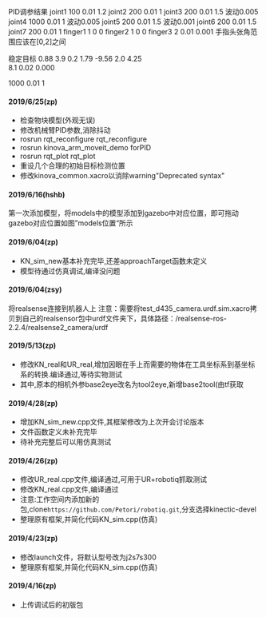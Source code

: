 PID调参结果
joint1	100 0.01 1.2
joint2	200 0.01 1
joint3	200 0.01 1.5 波动0.005
joint4	1000 0.01 1 波动0.005
joint5	200 0.01 1.5	波动0.001
joint6	200 0.01 1.5
joint7	200 0.01 1
finger1 1 0 0
finger2 1 0 0
finger3 2 0.01 0.001
手指头张角范围应该在[0,2]之间

稳定目标
0.88  3.9  0.2  1.79  -9.56  2.0  4.25  
8.1  0.02  0.000  

1000 0.01 1



#### 2019/6/25(zp)
- 检查物块模型(外观无误)
- 修改机械臂PID参数,消除抖动
 - rosrun rqt_reconfigure rqt_reconfigure
 - rosrun kinova_arm_moveit_demo forPID
 - rosrun rqt_plot rqt_plot
- 重设几个合理的初始目标检测位置
- 修改kinova_common.xacro以消除warning"Deprecated syntax"

#### 2019/6/16(hshb)
第一次添加模型，将models中的模型添加到gazebo中对应位置，即可拖动
gazebo对应位置如图”models位置“所示

#### 2019/6/04(zp)
- KN_sim_new基本补充完毕,还差approachTarget函数未定义
- 模型待通过仿真调试,编译没问题

#### 2019/6/04(zsy)
将realsense连接到机器人上
注意：需要将test_d435_camera.urdf.sim.xacro拷贝到自己的realsensor包中urdf文件夹下，具体路径：/realsense-ros-2.2.4/realsense2_camera/urdf

#### 2019/5/13(zp)
- 修改KN_real和UR_real,增加因眼在手上而需要的物体在工具坐标系到基坐标系的转换.编译通过,等待实物测试
- 其中,原本的相机外参base2eye改名为tool2eye,新增base2tool(由tf获取

#### 2019/4/28(zp)
- 增加KN_sim_new.cpp文件,其框架修改为上次开会讨论版本
- 文件函数定义未补充完毕
- 待补充完整后可以用仿真测试

#### 2019/4/26(zp)
- 修改UR_real.cpp文件,编译通过,可用于UR+robotiq抓取测试
- 修改KN_real.cpp文件,编译通过
- 注意:工作空间内添加新的包,clone`https://github.com/Petori/robotiq.git`,分支选择kinectic-devel
- 整理原有框架,并简化代码KN_sim.cpp(仿真)

#### 2019/4/23(zp)
- 修改launch文件，将默认型号改为j2s7s300
- 整理原有框架,并简化代码KN_sim.cpp(仿真)

#### 2019/4/16(zp)
- 上传调试后的初版包
